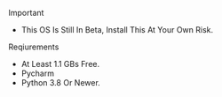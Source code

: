Important
* This OS Is Still In Beta, Install This At Your Own Risk.

Reqiurements
* At Least 1.1 GBs Free.
* Pycharm
* Python 3.8 Or Newer.
